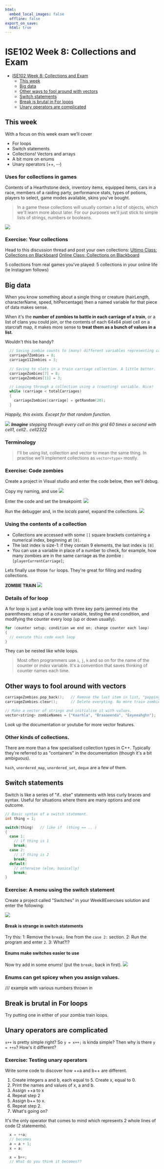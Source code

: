 ```yaml
---
html:
  embed_local_images: false
  offline: false
export_on_save:
  html: true
---
```

# ISE102 Week 8: Collections and Exam

<!-- @import "[TOC]" {cmd="toc" depthFrom=1 depthTo=2 orderedList=false} -->

<!-- code_chunk_output -->

- [ISE102 Week 8: Collections and Exam](#ise102-week-8-collections-and-exam)
  - [This week](#this-week)
  - [Big data](#big-data)
  - [Other ways to fool around with vectors](#other-ways-to-fool-around-with-vectors)
  - [Switch statements](#switch-statements)
  - [Break is brutal in For loops](#break-is-brutal-in-for-loops)
  - [Unary operators are complicated](#unary-operators-are-complicated)

<!-- /code_chunk_output -->

## This week

With a focus on this week exam we'll cover
- For loops
- Switch statements
- Collections! Vectors and arrays
- A bit more on enums
- Unary operators (++, --)

### Uses for collections in games

Contents of a Hearthstone deck, inventory items, equipped items, cars in a race, members of a raiding party, performance stats, types of potions, players to select, game modes available, skins you've bought.

> In a game these collections will usually contain a list of objects, which we'll learn more about later. For our purposes we'll just stick to simple lists of strings, numbers or booleans.

![](assets/week8/smash_player_select.jpg)


### Exercise: Your collections

Head to this discussion thread and post your own collections:
[Ultimo Class: Collections on Blackboard](https://laureate-au.blackboard.com/webapps/discussionboard/do/message?action=list_messages&course_id=_76681_1&nav=discussion_board_entry&conf_id=_114402_1&forum_id=_728750_1&message_id=_1856292_1)
[Online Class: Collections on Blackboard](https://laureate-au.blackboard.com/webapps/discussionboard/do/message?action=list_messages&course_id=_76906_1&nav=discussion_board_entry&conf_id=_114639_1&forum_id=_726230_1&message_id=_1857597_1)

5 collections from real games you've played:
5 collections in your online life (ie Instagram follows)

## Big data

When you know something about a single thing or creature (hairLength, characterName, speed, hitPercentage) then a named variable for that piece of data makes sense. 

When it's the **number of zombies to battle in each carriage of a train**, or a list of clans you could join, or the contents of each 64x64 pixel cell on a starcraft map, it makes more sense to **treat them as a bunch of values in a list**.

Wouldn't this be handy?

```cpp
  // Saving zombie counts to (many) different variables representing carriages
  carriage7Zombies = 8;
  carriage11Zombies = 3;    
  
  // Saving to slots in a train carriage collection. A little better.
  carriageZombies[7] = 8;
  carriageZombies[11] = 3;

  // Looping through a collection using a (counting) variable. Nice!
  while (carriage < totalCarriages)
  {
    carriageZombies[carriage] = getRandom(20); 
  }
```
_Happily, this exists. Except for that random function._

![](assets/week8/tiles_map_sc2.jpg)
_**Imagine** stepping through every cell on this grid 60 times a second with cell1, cell2.. cell2322_

### Terminology

> I'll be using list, collection and vector to mean the same thing. In practise we'll implement collections as `vector<type>` mostly.

### Exercise: Code zombies

Create a project in Visual studio and enter the code below, then we'll debug.

Copy my naming, and use 
![](assets/week8/project_zombie_collections.png)

Enter the code and set the breakpoint:
![](assets/week8/code_defining_collections_carriageZombies.png)

Run the debugger and, in the _locals_ panel,  expand the collections.
![](assets/week8/debugger_locals_carriageZombies.png)

### Using the contents of a collection

- Collections are accessed with some `[]` square brackets containing a numerical index, beginning at `[0]`.
- The last index is size-1: if they contain 9 elements, the last index is `[8]`
- You can use a variable in place of a number to check, for example, how many zombies are in the same carriage as the zombie : `[playerCurrentCarriage]`;

Lets finally use those `for` loops. They're great for filling and reading collections.

**ZOMBIE TRAIN**
![](assets/week8/code_loop_zombies.png)


### Details of for loop
A for loop is just a while loop with three key parts jammed into the parentheses: setup of a counter variable, testing the end condition, and modifying the counter every loop (up or down usually).

```cpp
for (counter setup; condition we end on; change counter each loop)
{
  // execute this code each loop
}
```
They can be nested like while loops.

> Most often programmers use `i`, `j`, `k` and so on for the name of the counter or _index_ variable. It's a convention that saves thinking of counter names each time.

## Other ways to fool around with vectors

```cpp
carriageZombies.pop_back();   // Remove the last item in list, "popping" it off the end.
carriageZombies.clear();      // Delete everyting. No more train zombie census data.

// Make a vector of strings and initialise it with values.
vector<string> zombieNames = {"Kaarhla", "Braaaeenda", "Eeyeeahghn"};
```

Look up the documentation or youtube for more vector features.

### Other kinds of collections.

There are more than a few specialised collection types in C++. Typically they're referred to as "containers" in the documentation (though it's a bit ambiguous).

`hash`, `unordered_map`, `unordered_set`, `deque` are a few of them.

## Switch statements

Switch is like a series of "if.. else" statements with less curly braces and syntax. Useful for situations where there are many options and one outcome.

```cpp
// Basic syntax of a switch statement.
int thing = 1;

switch(thing)   // like if  (thing == .. )
{
  case 1:
    // if thing is 1
    break;
  case 2:
    // if thing is 2
    break;
  default:
    // otherwise (else, basically)
    break;
}
```

### Exercise: A menu using the switch statement
Create a project called "Switches" in your Week8Exercises solution and enter the following:

![](assets/week8/code_switches_menu.png)

#### Break is strange in switch statements

Try this:
1: Remove the `break;` line from the `case 2:` section.
2: Run the program and enter `2`.
3: What?!?

#### Enums make switches easier to use

Now try add in some enums! (put the `break;` back in first).
![](assets/week8/code_switches_enums.png)

### Enums can get spicey when you assign values.

/// example with various  numbers thrown in

## Break is brutal in For loops

Try putting one in either of your zombie train loops.

## Unary operators are complicated

`x++` is pretty simple right? 
So `y = x++;` is kinda simple?
Then why is there `y = ++x`? How's it different?

### Exercise: Testing unary operators

Write some code to discover how ++a and b++ are different.
1. Create integers a and b, each equal to 5. Create x, equal to 0.
2. Print the names and values of x, a and b.
2. Assign ++a to x
3. Repeat step 2
4. Assign b++ to x. 
5. Repeat step 2.
6. What's going on?

It's the only operator that comes to mind which represents 2 whole lines of code (2 statements).
```cpp 
  x = ++a;
  // becomes
  a = a + 1;
  x = a;

  x = b++;
  // What do you think it becomes??
```